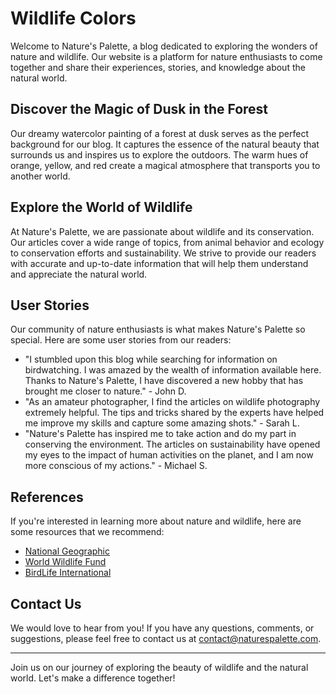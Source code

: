<!--font:Lato-->

# Wildlife Colors

Welcome to Nature's Palette, a blog dedicated to exploring the wonders of nature and wildlife. Our website is a platform for nature enthusiasts to come together and share their experiences, stories, and knowledge about the natural world.

## Discover the Magic of Dusk in the Forest

Our dreamy watercolor painting of a forest at dusk serves as the perfect background for our blog. It captures the essence of the natural beauty that surrounds us and inspires us to explore the outdoors. The warm hues of orange, yellow, and red create a magical atmosphere that transports you to another world.

## Explore the World of Wildlife

At Nature's Palette, we are passionate about wildlife and its conservation. Our articles cover a wide range of topics, from animal behavior and ecology to conservation efforts and sustainability. We strive to provide our readers with accurate and up-to-date information that will help them understand and appreciate the natural world.

## User Stories

Our community of nature enthusiasts is what makes Nature's Palette so special. Here are some user stories from our readers:

-   "I stumbled upon this blog while searching for information on birdwatching. I was amazed by the wealth of information available here. Thanks to Nature's Palette, I have discovered a new hobby that has brought me closer to nature." - John D.
-   "As an amateur photographer, I find the articles on wildlife photography extremely helpful. The tips and tricks shared by the experts have helped me improve my skills and capture some amazing shots." - Sarah L.
-   "Nature's Palette has inspired me to take action and do my part in conserving the environment. The articles on sustainability have opened my eyes to the impact of human activities on the planet, and I am now more conscious of my actions." - Michael S.

## References

If you're interested in learning more about nature and wildlife, here are some resources that we recommend:

-   [National Geographic](#)
-   [World Wildlife Fund](#)
-   [BirdLife International](#)

## Contact Us

We would love to hear from you! If you have any questions, comments, or suggestions, please feel free to contact us at [contact@naturespalette.com](mailto:contact@naturespalette.com).

---

Join us on our journey of exploring the beauty of wildlife and the natural world. Let's make a difference together!

<!--

Write me content for website with wallpaper which alt text is:

"A dreamy watercolor painting of a forest at dusk for a nature or wildlife blog"

The name/title of the page should not be 1:1 copy of the alt text but rather a real content of the website which is using this wallpaper.

- Use markdown format
- Start with heading
- Heading should be short and concise
- The content should look like a real website
- The website should not be about the wallpaper, wallpaper is just a related background
- Heading should be contain work "wallpaper" or "background"
- Include real sections like references, contact, user stories, etc. use things relevant to the page purpose.
- Feel free to use structure like headings, bullets, numbering, blockquotes, paragraphs, horizontal lines, etc.
- You can use formatting like bold or _italic_
- You can include UTF-8 emojis
- Links should be only #hash anchors (and you can refer to the document itself)
- Do not include images


---


# Nature's Palette: Exploring the Beauty of Wildlife

Welcome to Nature's Palette, a blog dedicated to exploring the wonders of nature and wildlife. Our website is a platform for nature enthusiasts to come together and share their experiences, stories, and knowledge about the natural world.

## Discover the Magic of Dusk in the Forest

Our dreamy watercolor painting of a forest at dusk serves as the perfect background for our blog. It captures the essence of the natural beauty that surrounds us and inspires us to explore the outdoors. The warm hues of orange, yellow, and red create a magical atmosphere that transports you to another world.

## Explore the World of Wildlife

At Nature's Palette, we are passionate about wildlife and its conservation. Our articles cover a wide range of topics, from animal behavior and ecology to conservation efforts and sustainability. We strive to provide our readers with accurate and up-to-date information that will help them understand and appreciate the natural world.

## User Stories

Our community of nature enthusiasts is what makes Nature's Palette so special. Here are some user stories from our readers:

- "I stumbled upon this blog while searching for information on birdwatching. I was amazed by the wealth of information available here. Thanks to Nature's Palette, I have discovered a new hobby that has brought me closer to nature." - John D.
- "As an amateur photographer, I find the articles on wildlife photography extremely helpful. The tips and tricks shared by the experts have helped me improve my skills and capture some amazing shots." - Sarah L.
- "Nature's Palette has inspired me to take action and do my part in conserving the environment. The articles on sustainability have opened my eyes to the impact of human activities on the planet, and I am now more conscious of my actions." - Michael S.

## References

If you're interested in learning more about nature and wildlife, here are some resources that we recommend:

- [National Geographic](#)
- [World Wildlife Fund](#)
- [BirdLife International](#)

## Contact Us

We would love to hear from you! If you have any questions, comments, or suggestions, please feel free to contact us at [contact@naturespalette.com](mailto:contact@naturespalette.com).

---

Join us on our journey of exploring the beauty of wildlife and the natural world. Let's make a difference together!


---


Write me a Google font which is best fitting for the website.

Pick from the list:
- Cabin
- Orbitron
- Playfair Display
- Exo 2
- Cinzel
- Cormorant Garamond
- Lobster
- Lato
- Great Vibes
- Cinzel Decorative
- Roboto
- Open Sans
- Inter
- IBM Plex Sans
- Futura
- Barlow Condensed
- Poppins
- Alegreya
- Raleway
- Barlow Condensed
- Montserrat
- Dancing Script


Write just the font name nothing else.


---


Lato

-->
